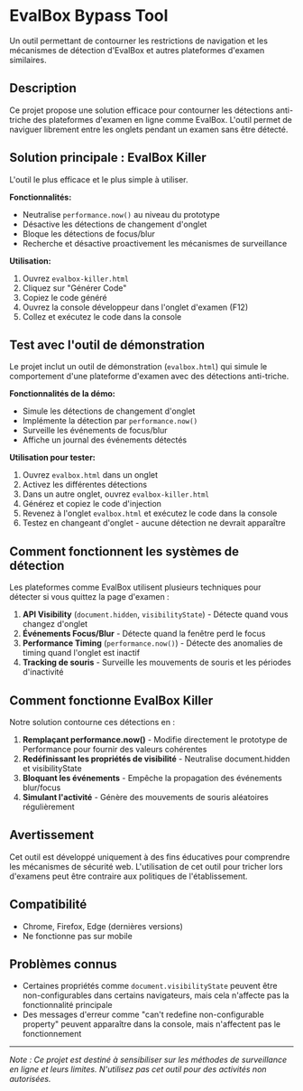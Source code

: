 # EvalBox Bypass Tool

Un outil permettant de contourner les restrictions de navigation et les mécanismes de détection d'EvalBox et autres plateformes d'examen similaires.

## Description

Ce projet propose une solution efficace pour contourner les détections anti-triche des plateformes d'examen en ligne comme EvalBox. L'outil permet de naviguer librement entre les onglets pendant un examen sans être détecté.

## Solution principale : EvalBox Killer

L'outil le plus efficace et le plus simple à utiliser.

**Fonctionnalités:**
- Neutralise `performance.now()` au niveau du prototype
- Désactive les détections de changement d'onglet
- Bloque les détections de focus/blur
- Recherche et désactive proactivement les mécanismes de surveillance

**Utilisation:**
1. Ouvrez `evalbox-killer.html`
2. Cliquez sur "Générer Code"
3. Copiez le code généré
4. Ouvrez la console développeur dans l'onglet d'examen (F12)
5. Collez et exécutez le code dans la console

## Test avec l'outil de démonstration

Le projet inclut un outil de démonstration (`evalbox.html`) qui simule le comportement d'une plateforme d'examen avec des détections anti-triche.

**Fonctionnalités de la démo:**
- Simule les détections de changement d'onglet
- Implémente la détection par `performance.now()`
- Surveille les événements de focus/blur
- Affiche un journal des événements détectés

**Utilisation pour tester:**
1. Ouvrez `evalbox.html` dans un onglet
2. Activez les différentes détections
3. Dans un autre onglet, ouvrez `evalbox-killer.html`
4. Générez et copiez le code d'injection
5. Revenez à l'onglet `evalbox.html` et exécutez le code dans la console
6. Testez en changeant d'onglet - aucune détection ne devrait apparaître

## Comment fonctionnent les systèmes de détection

Les plateformes comme EvalBox utilisent plusieurs techniques pour détecter si vous quittez la page d'examen :

1. **API Visibility** (`document.hidden`, `visibilityState`) - Détecte quand vous changez d'onglet
2. **Événements Focus/Blur** - Détecte quand la fenêtre perd le focus
3. **Performance Timing** (`performance.now()`) - Détecte des anomalies de timing quand l'onglet est inactif
4. **Tracking de souris** - Surveille les mouvements de souris et les périodes d'inactivité

## Comment fonctionne EvalBox Killer

Notre solution contourne ces détections en :

1. **Remplaçant performance.now()** - Modifie directement le prototype de Performance pour fournir des valeurs cohérentes
2. **Redéfinissant les propriétés de visibilité** - Neutralise document.hidden et visibilityState
3. **Bloquant les événements** - Empêche la propagation des événements blur/focus
4. **Simulant l'activité** - Génère des mouvements de souris aléatoires régulièrement

## Avertissement

Cet outil est développé uniquement à des fins éducatives pour comprendre les mécanismes de sécurité web. L'utilisation de cet outil pour tricher lors d'examens peut être contraire aux politiques de l'établissement.

## Compatibilité

- Chrome, Firefox, Edge (dernières versions)
- Ne fonctionne pas sur mobile

## Problèmes connus

- Certaines propriétés comme `document.visibilityState` peuvent être non-configurables dans certains navigateurs, mais cela n'affecte pas la fonctionnalité principale
- Des messages d'erreur comme "can't redefine non-configurable property" peuvent apparaître dans la console, mais n'affectent pas le fonctionnement

---

*Note : Ce projet est destiné à sensibiliser sur les méthodes de surveillance en ligne et leurs limites. N'utilisez pas cet outil pour des activités non autorisées.* 